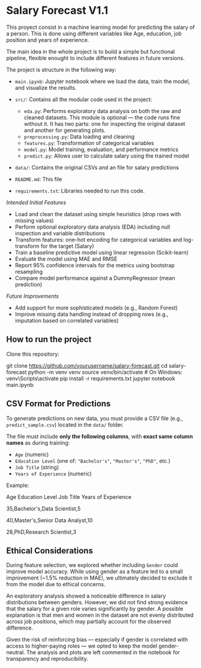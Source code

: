 # Salary Forecast V1.1

This proyect consist in a machine learning model for predicting the salary of a person. This is done using different variables like Age, education, job position and years of experience.

The main idea in the whole project is to build a simple but functional pipeline, flexible enought to include different features in future versions.

The project is structure in the following way:

- `main.ipynb`: Jupyter notebook where we load the data, train the model, and visualize the results.

- `src/`: Contains all the modular code used in the project:
  - `eda.py`: Performs exploratory data analysis on both the raw and cleaned datasets. This module is optional — the code runs fine without it. It has two parts: one for inspecting the original dataset and another for generating plots.
  - `preprocessing.py`: Data loading and cleaning
  - `features.py`: Transformation of categorical variables
  - `model.py`: Model training, evaluation, and performance metrics
  - `predict.py`: Allows user to calculate salary using the trained model

- `data/`: Contains the original CSVs and an file for salary predictions

- `README.md`: This file
- `requirements.txt`: Libraries needed to run this code.


 _Intended Initial Features_

- Load and clean the dataset using simple heuristics (drop rows with missing values)
- Perform optional exploratory data analysis (EDA) including null inspection and variable distributions
- Transform features: one-hot encoding for categorical variables and log-transform for the target (Salary)
- Train a baseline predictive model using linear regression (Scikit-learn)
- Evaluate the model using MAE and RMSE
- Report 95% confidence intervals for the metrics using bootstrap resampling
- Compare model performance against a DummyRegressor (mean prediction)

 _Future Improvements_

- Add support for more sophisticated models (e.g., Random Forest)
- Improve missing data handling instead of dropping rows (e.g., imputation based on correlated variables)


##  How to run the project

Clone this repository:


git clone https://github.com/yourusername/salary-forecast.git
cd salary-forecast
python -m venv venv
source venv/bin/activate  # On Windows: venv\Scripts\activate
pip install -r requirements.txt
jupyter notebook main.ipynb


## CSV Format for Predictions

To generate predictions on new data, you must provide a CSV file (e.g., `predict_sample.csv`) located in the `data/` folder.

The file must include **only the following columns**, with **exact same column names** as during training:

- `Age` (numeric)
- `Education Level` (one of: `"Bachelor's"`, `"Master's"`, `"PhD"`, etc.)
- `Job Title` (string)
- `Years of Experience` (numeric)

Example:

Age Education Level Job Title Years of Experience

35,Bachelor's,Data Scientist,5

40,Master's,Senior Data Analyst,10

28,PhD,Research Scientist,3


##  Ethical Considerations

During feature selection, we explored whether including `Gender` could improve model accuracy. While using gender as a feature led to a small improvement (~1.5% reduction in MAE), we ultimately decided to exclude it from the model due to ethical concerns.

An exploratory analysis showed a noticeable difference in salary distributions between genders. However, we did not find strong evidence that the salary for a given role varies significantly by gender. A possible explanation is that men and women in the dataset are not evenly distributed across job positions, which may partially account for the observed difference.

Given the risk of reinforcing bias — especially if gender is correlated with access to higher-paying roles — we opted to keep the model gender-neutral. The analysis and plots are left commented in the notebook for transparency and reproducibility.
